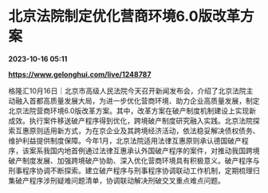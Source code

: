 # 北京法院制定优化营商环境6.0版改革方案

**2023-10-16 05:11**

**https://www.gelonghui.com/live/1248787**

格隆汇10月16日｜北京市高级人民法院今天召开新闻发布会，介绍了北京法院主动融入首都高质量发展大局，为进一步优化营商环境、助力企业高质量发展，制定北京法院营商环境6.0版改革方案。其中，改革方案在破产制度机制建设上实现新成效。执行案件移送破产程序得到优化，跨境破产制度研究融入实践。北京法院探索互惠原则适用新方式，为在京企业及其跨境经济活动，依法稳妥解决债权债务、维护利益提供制度保障。今年1月，北京法院适用法律互惠原则承认德国破产程序，该案系我国内地首例通过法律互惠承认外国破产程序的案件，对推动我国跨境破产制度发展、加强跨境破产协助、深入优化营商环境具有积极意义。破产程序与刑事程序协调不断探索。建立破产程序与刑事程序协调联动工作机制，定期梳理归集破产程序涉刑疑难问题清单，协调联动解决刑破交叉重点难点问题。